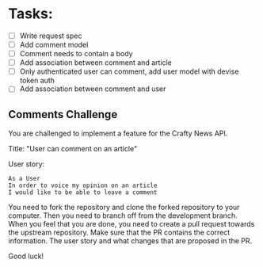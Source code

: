 # Tasks:
- [ ] Write request spec
- [ ] Add comment model
- [ ] Comment needs to contain a body
- [ ] Add association between comment and article
- [ ] Only authenticated user can comment, add user model with devise token auth
- [ ] Add association between comment and user

## Comments Challenge
You are challenged to implement a feature for the Crafty News API.

Title: "User can comment on an article"

User story:
```
As a User
In order to voice my opinion on an article
I would like to be able to leave a comment
``` 

You need to fork the repository and clone the forked repository to your computer. Then you need to branch off from the development branch. When you feel that you are done, you need to create a pull request towards the upstream repository. Make sure that the PR contains the correct information. The user story and what changes that are proposed in the PR.


Good luck!
